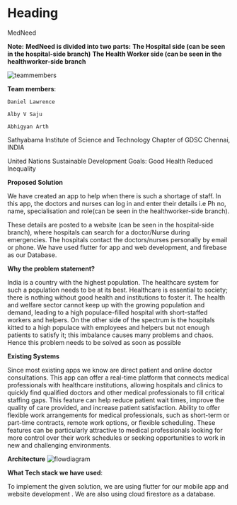 <h1>Heading</h1>
<font>MedNeed</font>



**Note:**
**MedNeed is divided into two parts:**
**The Hospital side (can be seen in the hospital-side branch)**
**The Health Worker side (can be seen in the healthworker-side branch**





![teammembers](https://user-images.githubusercontent.com/115637102/228329776-c1278a57-403b-4353-bee3-ce32b0794c5c.jpeg)



<p>

**Team members**:
	
 	Daniel Lawrence 
	
	Alby V Saju
	
	Abhigyan Arth

Sathyabama Institute of Science and Technology Chapter of GDSC
   Chennai, INDIA

United Nations Sustainable Development Goals: 
  										    Good Health
										    Reduced Inequality</p>



**Proposed Solution**




We have created an app to help when there is such a shortage of staff.
In this app, the doctors and nurses can log in and enter their details i.e
Ph no, name, specialisation and role(can be seen in the healthworker-side branch).

These details are posted to a website (can be seen in the hospital-side branch), where hospitals can search for a doctor/Nurse during emergencies. 
The hospitals contact the doctors/nurses personally by email or phone.
We have used flutter for app and web development, and firebase as our Database.

<p>
	
	
**Why the problem statement?**

	
India is a country with the highest population. The healthcare system for such a population needs to be at its best. Healthcare is essential to society; there is nothing without good health and institutions to foster it. The health and welfare sector cannot keep up with the growing population and demand, leading to a high populace-filled hospital with short-staffed workers and helpers. On the other side of the spectrum is the hospitals kitted to a high populace with employees and helpers but not enough patients to satisfy it; this imbalance causes many problems and chaos.
Hence this problem needs to be solved as soon as possible

**Existing Systems**

	
Since most existing apps we know are direct patient and online doctor consultations.
This app can offer a real-time platform that connects medical professionals with healthcare institutions, allowing hospitals and clinics to quickly find qualified doctors and other medical professionals to fill critical staffing gaps. This feature can help reduce patient wait times, improve the quality of care provided, and increase patient satisfaction.
Ability to offer flexible work arrangements for medical professionals, such as short-term or part-time contracts, remote work options, or flexible scheduling. These features can be particularly attractive to medical professionals looking for more control over their work schedules or seeking opportunities to work in new and challenging environments.
	
**Architecture**
	![flowdiagram](https://user-images.githubusercontent.com/115637102/228330684-745f8543-3519-40ae-a0a3-2d166bfc6fa0.jpeg)

	

	
	
	
	

 **What Tech stack we have used**:
	

To implement the given solution, we are using flutter for our mobile app and website development . 
We are also using cloud firestore as a database.



</p>
